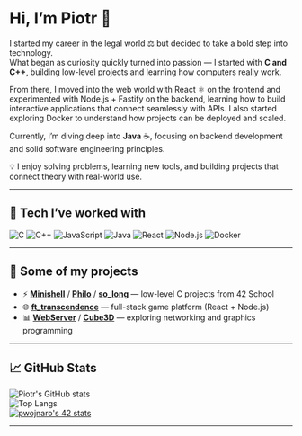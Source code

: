 # Hi, I’m Piotr 👋  

I started my career in the legal world ⚖️ but decided to take a bold step into technology.  
What began as curiosity quickly turned into passion — I started with **C and C++**, building low-level projects and learning how computers really work.  

From there, I moved into the web world with React ⚛️ on the frontend and experimented with Node.js + Fastify on the backend, learning how to build interactive applications that connect seamlessly with APIs. I also started exploring Docker to understand how projects can be deployed and scaled.

Currently, I’m diving deep into **Java** ☕, focusing on backend development and solid software engineering principles.  

💡 I enjoy solving problems, learning new tools, and building projects that connect theory with real-world use.  

---

## 🔧 Tech I’ve worked with  

![C](https://img.shields.io/badge/-C-blue?style=flat&logo=c)
![C++](https://img.shields.io/badge/-C++-00599C?style=flat&logo=cplusplus)
![JavaScript](https://img.shields.io/badge/-JavaScript-F7DF1E?style=flat&logo=javascript&logoColor=black)
![Java](https://img.shields.io/badge/-Java-007396?style=flat&logo=java)
![React](https://img.shields.io/badge/-React-61DAFB?style=flat&logo=react&logoColor=black)
![Node.js](https://img.shields.io/badge/-Node.js-339933?style=flat&logo=nodedotjs&logoColor=white)
![Docker](https://img.shields.io/badge/-Docker-2496ED?style=flat&logo=docker&logoColor=white)

---

## 📌 Some of my projects

- ⚡ **[Minishell](https://github.com/PiotrJerzy13/minishell)** / **[Philo](https://github.com/PiotrJerzy13/philo)** / **[so_long](https://github.com/PiotrJerzy13/so_long)** — low-level C projects from 42 School  
- 🌐 **[ft_transcendence](https://github.com/PiotrJerzy13/ft_transcendence)** — full-stack game platform (React + Node.js)  
- 📊 **[WebServer](https://github.com/PiotrJerzy13/webServer)** / **[Cube3D](https://github.com/PiotrJerzy13/cube3D)** — exploring networking and graphics programming  

---

## 📈 GitHub Stats  

![Piotr's GitHub stats](https://github-readme-stats.vercel.app/api?username=PiotrJerzy13&show_icons=true&theme=tokyonight)  
![Top Langs](https://github-readme-stats.vercel.app/api/top-langs/?username=PiotrJerzy13&layout=compact&theme=tokyonight)  
[![pwojnaro's 42 stats](https://badge.mediaplus.ma/darkblue/pwojnaro?1337Badge=off&UM6P=off)](https://github.com/oakoudad/badge42)

--- 
